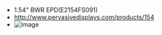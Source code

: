* 1.54" BWR EPD(E2154FS091)
* http://www.pervasivedisplays.com/products/154
* ![image](https://github.com/Hardy-PDi/ePaper_PervasiveDisplays/blob/master/1.54_BWR/1.54_BWR.bmp)
